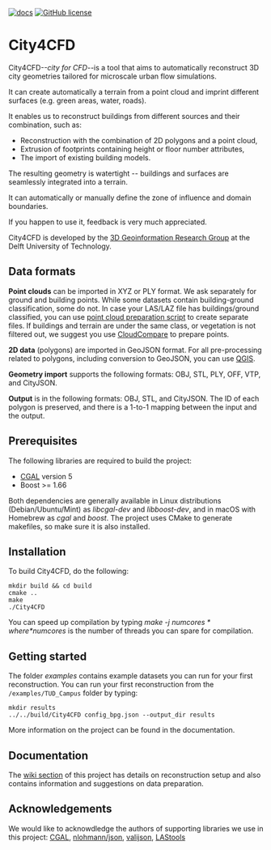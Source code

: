 [![docs](https://img.shields.io/badge/docs-Wiki-brightgreen)](https://github.com/tudelft3d/City4CFD/wiki)
[![GitHub license](https://img.shields.io/github/license/tudelft3d/City4CFD)](https://github.com/tudelft3d/City4CFD/blob/master/LICENSE)

[//]: # ([![GitHub issues]&#40;https://img.shields.io/github/issues/tudelft3d/3dfier&#41;]&#40;https://github.com/tudelft3d/3dfier/issues&#41;)
[//]: # ([![DOI]&#40;https://joss.theoj.org/papers/10.21105/joss.02866/status.svg&#41;]&#40;https://doi.org/10.21105/joss.02866&#41;)


# City4CFD

City4CFD--*city for CFD*--is a tool that aims to automatically reconstruct 3D city geometries tailored for microscale urban flow simulations.

It can create automatically a terrain from a point cloud and imprint different surfaces (e.g. green areas, water, roads).

It enables us to reconstruct buildings from different sources and their combination, such as:
  - Reconstruction with the combination of 2D polygons and a point cloud,
  - Extrusion of footprints containing height or floor number attributes,
  - The import of existing building models.

The resulting geometry is watertight -- buildings and surfaces are seamlessly integrated into a terrain.

It can automatically or manually define the zone of influence and domain boundaries.

If you happen to use it, feedback is very much appreciated.

City4CFD is developed by the [3D Geoinformation Research Group](https://3d.bk.tudelft.nl/) at the Delft University of Technology.

## Data formats
**Point clouds** can be imported in XYZ or PLY format. We ask separately for ground and building points. While some datasets contain building-ground classification, some do not. In case your LAS/LAZ file has buildings/ground classified, you can use [point cloud preparation script](https://github.com/tudelft3d/City4CFD/blob/main/tools/prepare_point_cloud.sh) to create separate files. If buildings and terrain are under the same class, or vegetation is not filtered out, we suggest you use [CloudCompare](https://www.danielgm.net/cc/) to prepare points.

**2D data** (polygons) are imported in GeoJSON format. For all pre-processing related to polygons, including conversion to GeoJSON, you can use [QGIS](https://qgis.org/en/site/).

**Geometry import** supports the following formats: OBJ, STL, PLY, OFF, VTP, and CityJSON.

**Output** is in the following formats: OBJ, STL, and CityJSON. The ID of each polygon is preserved, and there is a 1-to-1 mapping between the input and the output.

## Prerequisites

The following libraries are required to build the project:
- [CGAL](https://www.cgal.org/) version 5
- Boost >= 1.66

Both dependencies are generally available in Linux distributions (Debian/Ubuntu/Mint) as *libcgal-dev* and *libboost-dev*, and in macOS with Homebrew as *cgal* and *boost*.
The project uses CMake to generate makefiles, so make sure it is also installed.

## Installation

To build City4CFD, do the following:
```
mkdir build && cd build
cmake ..
make
./City4CFD
```
You can speed up compilation by typing *make -j $numcores* where *$numcores* is the number of threads you can spare for compilation.

## Getting started

The folder *examples* contains example datasets you can run for your first reconstruction. You can run your first reconstruction from the `/examples/TUD_Campus` folder by typing:
```
mkdir results
../../build/City4CFD config_bpg.json --output_dir results
```

More information on the project can be found in the documentation.

## Documentation
The [wiki section](https://github.com/tudelft3d/City4CFD/wiki) of this project has details on reconstruction setup and also contains information and suggestions on data preparation.


## Acknowledgements
We would like to acknowdledge the authors of supporting libraries we use in this project:
[CGAL](https://github.com/CGAL/cgal), [nlohmann/json](https://github.com/nlohmann/json), [valijson](https://github.com/tristanpenman/valijson), [LAStools](https://github.com/LAStools)

